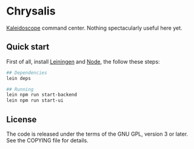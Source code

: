 # Chrysalis

[Kaleidoscope][kaleidoscope] command center. Nothing spectacularly useful here yet.

 [kaleidoscope]: https://github.com/keyboardio/Kaleidoscope

## Quick start

First of all, install [Leiningen](https://leiningen.org/)
and [Node](https://nodejs.org/en/), the follow these steps:

```bash
## Dependencies
lein deps

## Running
lein npm run start-backend
lein npm run start-ui
```

## License

The code is released under the terms of the GNU GPL, version 3 or later. See the
COPYING file for details.
